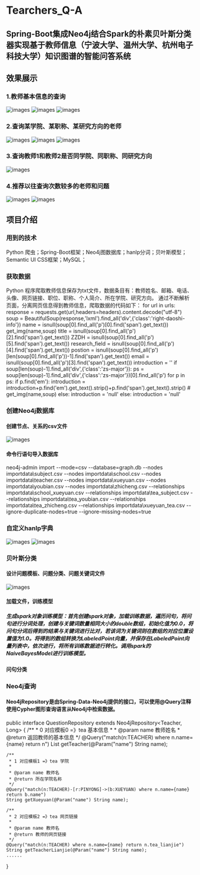 # Tearchers_Q-A
## Spring-Boot集成Neo4j结合Spark的朴素贝叶斯分类器实现基于教师信息（宁波大学、温州大学、杭州电子科技大学）知识图谱的智能问答系统
## 效果展示
### 1.教师基本信息的查询
![images](https://github.com/2452301083/Tearchers_Q-A/blob/master/images/%E5%9B%BE%E7%89%871.png)
![images](https://github.com/2452301083/Tearchers_Q-A/blob/master/images/%E5%9B%BE%E7%89%872.png)
![images](https://github.com/2452301083/Tearchers_Q-A/blob/master/images/%E5%9B%BE%E7%89%873.png)
### 2.查询某学院、某职称、某研究方向的老师
![images](https://github.com/2452301083/Tearchers_Q-A/blob/master/images/%E5%9B%BE%E7%89%874.png)
![images](https://github.com/2452301083/Tearchers_Q-A/blob/master/images/%E5%9B%BE%E7%89%875.png)
![images](https://github.com/2452301083/Tearchers_Q-A/blob/master/images/%E5%9B%BE%E7%89%876.png)
### 3.查询教师1和教师2是否同学院、同职称、同研究方向
![images](https://github.com/2452301083/Tearchers_Q-A/blob/master/images/%E5%9B%BE%E7%89%877.png)
### 4.推荐以往查询次数较多的老师和问题
![images](https://github.com/2452301083/Tearchers_Q-A/blob/master/images/%E5%9B%BE%E7%89%878.png)
![images](https://github.com/2452301083/Tearchers_Q-A/blob/master/images/%E5%9B%BE%E7%89%879.png)
## 项目介绍
### 用到的技术
Python 爬虫；Spring-Boot框架；Neo4j图数据库；hanlp分词；贝叶斯模型；Semantic UI CSS框架；MySQL；
### 获取数据
Python 程序爬取教师信息保存为txt文件，数据条目有：教师姓名、邮箱、电话、头像、网页链接、职位、职称、个人简介、所在学院、研究方向。
通过不断解析页面，分离网页信息得到教师信息，爬取数据的代码如下：
for url in urls:
    response = requests.get(url,headers=headers).content.decode("utf-8")
    soup = BeautifulSoup(response,'lxml').find_all('div',{'class':'right-daoshi-info'})
    name = isnull(soup[0].find_all('p')[0].find('span').get_text())
    get_img(name,soup)
    title = isnull(soup[0].find_all('p')[2].find('span').get_text())
    ZZDH =  isnull(soup[0].find_all('p')[5].find('span').get_text())
    research_field = isnull(soup[0].find_all('p')[4].find('span').get_text())
    postion = isnull(soup[0].find_all('p')[len(soup[0].find_all('p'))-1].find('span').get_text())
    email = isnull(soup[0].find_all('p')[3].find('span').get_text())
    introduction = ''
    if soup[len(soup)-1].find_all('div',{'class':'zs-major'}):
        ps = soup[len(soup)-1].find_all('div',{'class':'zs-major'})[0].find_all('p')
        for p in ps:
            if p.find('em'):
                introduction = introduction+p.find('em').get_text().strip()+p.find('span').get_text().strip()
            # get_img(name,soup)
            else:
                introduction = 'null'
    else:
        introduction = 'null'
### 创建Neo4j数据库
#### 创建节点、关系的csv文件
![images](https://github.com/2452301083/Tearchers_Q-A/blob/master/images/%E5%9B%BE%E7%89%879.png)
#### 命令行语句导入数据库
neo4j-admin import --mode=csv --database=graph.db --nodes importdata\subject.csv --nodes importdata\school.csv --nodes importdata\teacher.csv --nodes importdata\xueyuan.csv --nodes importdata\youbian.csv  --nodes importdata\zhicheng.csv --relationships importdata\school_xueyuan.csv --relationships importdata\tea_subject.csv --relationships importdata\tea_youbian.csv --relationships importdata\tea_zhicheng.csv --relationships importdata\xueyuan_tea.csv --ignore-duplicate-nodes=true --ignore-missing-nodes=true
### 自定义hanlp字典
![images](https://github.com/2452301083/Tearchers_Q-A/blob/master/images/%E5%9B%BE%E7%89%879.png)
![images](https://github.com/2452301083/Tearchers_Q-A/blob/master/images/%E5%9B%BE%E7%89%879.png)
### 贝叶斯分类
#### 设计问题模板、问题分类、问题关键词文件
![images](https://github.com/2452301083/Tearchers_Q-A/blob/master/images/%E5%9B%BE%E7%89%879.png)
#### 加载文件，训练模型
##### 生成spark对象训练模型：首先创建spark对象，加载训练数据，遍历问句，将问句进行分词处理，创建与关键词数量相同大小的double数组，初始化值为0.0，将问句分词后得到的结果与关键词进行比对，若该词为关键词则在数组的对应位置设置值为1.0。将得到的数组转换为LabeledPoint向量，并保存在LabeledPoint向量列表中，依次进行，将所有训练数据进行转化。调用spark的NaiveBayesModel进行训练模型。

#### 问句分类
### Neo4j查询
#### Neo4jRepository是由Spring-Data-Neo4j提供的接口，可以使用@Query注释使用Cypher图形查询语言从Neo4j中检索数据。
public interface QuestionRepository extends Neo4jRepository<Teacher, Long> {
    /**
     * 0 对应模板0 =》tea 基本信息
     *
     * @param name 教师姓名
     * @return 返回教师的基本信息
     */
    @Query("match(n:TEACHER) where n.name={name} return n")
    List<String> getTeacher(@Param("name") String name);

    /**
     * 1 对应模板1 =》tea 学院
     *
     * @param name 教师名
     * @return 所在学院名称
     */
    @Query("match(n:TEACHER)-[r:PINYONG]->(b:XUEYUAN) where n.name={name} return b.name")
    String getXueyuan(@Param("name") String name);

    /**
     * 2 对应模板2 =》tea 网页链接
     *
     * @param name 教师名
     * @return 教师的网页链接
     */
    @Query("match(n:TEACHER) where n.name={name} return n.tea_lianjie")
    String getTeacherLianjie(@Param("name") String name);
    ......
}    
